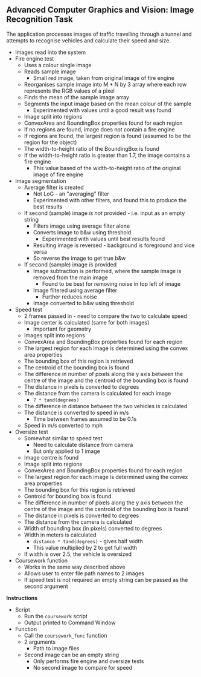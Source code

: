 ## Advanced Computer Graphics and Vision: Image Recognition Task

The application processes images of traffic travelling through a tunnel and attempts to recognise vehicles and calculate their speed and size. 

* Images read into the system
* Fire engine test
	* Uses a colour single image
	* Reads sample image
		* Small red image, taken from original image of fire engine
	* Reorganises sample image into M * N by 3 array where each row represents the RGB values of a pixel
	* Finds the mean of the sample image array
	* Segments the input image based on the mean colour of the sample
		* Experimented with values until a good result was found
	* Image split into regions
	* ConvexArea and BoundingBox properties found for each region
	* If no regions are found, image does not contain a fire engine
	* If regions are found, the largest region is found (assumed to be the region for the object)
	* The width-to-height ratio of the BoundingBox is found
	* If the width-to-height ratio is greater than 1.7, the image contains a fire engine
		* This value based of the width-to-height ratio of the original image of fire engine
* Image segmentation
	* Average filter is created
		* Not LoG - an "averaging" filter
		* Experimented with other filters, and found this to produce the best results
	* If second (sample) image _is not_ provided - i.e. input as an empty string
		* Filters image using average filter alone
		* Converts image to b&w using threshold
			* Experimented with values until best results found
		* Resulting image is reversed - background is foreground and vice versa
		* So reverse the image to get true b&w
	* If second (sample) image _is_ provided
		* Image subtraction is performed, where the sample image is removed from the main image
			* Found to be best for removing noise in top left of image
		* Image filtered using average filter
			* Further reduces noise
		* Image converted to b&w using threshold
* Speed test
	* 2 frames passed in - need to compare the two to calculate speed
	* Image center is calculated (same for both images)
		* Important for geometry
	* Images split into regions
	* ConvexArea and BoundingBox properties found for each region
	* The largest region for each image is determined using the convex area properties
	* The bounding box of this region is retrieved
	* The centroid of the bounding box is found
	* The difference in number of pixels along the y axis between the centre of the image and the centroid of the bounding box is found
	* The distance in pixels is converted to degrees
	* The distance from the camera is calculated for each image
		* `7 * tand(degrees)`
	* The difference in distance between the two vehicles is calculated
	* The distance is converted to speed in m/s
		* Time between frames assumed to be 0.1s
	* Speed in m/s converted to mph
* Oversize test
	* Somewhat similar to speed test
		* Need to calculate distance from camera
		* But only applied to 1 image
	* Image centre is found
	* Image split into regions
	* ConvexArea and BoundingBox properties found for each region
	* The largest region for each image is determined using the convex area properties
	* The bounding box for this region is retrieved
	* Centroid for bounding box is found
	* The difference in number of pixels along the y axis between the centre of the image and the centroid of the bounding box is found
	* The distance in pixels is converted to degrees
	* The distance from the camera is calculated
	* Width of bounding box (in pixels) converted to degrees
	* Width in meters is calculated
		* `distance * tand(degrees)` - gives half width
		* This value multiplied by 2 to get full width
	* If width is over 2.5, the vehicle is oversized
* Coursework function
	* Works in the same way described above
	* Allows user to enter file path names to 2 images
	* If speed test is not required an empty string can be passed as the second argument

__Instructions__

* Script
	* Run the `coursework` script
	* Output printed to Command Window
* Function
	* Call the `coursework_func` function
	* 2 arguments
		* Path to image files
	* Second image can be an empty string
		* Only performs fire engine and oversize tests
		* No second image to compare for speed
